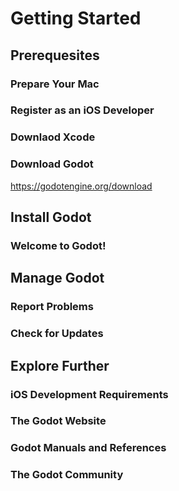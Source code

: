 # Getting Started

## Prerequesites

### Prepare Your Mac

### Register as an iOS Developer

### Downlaod Xcode

### Download Godot

https://godotengine.org/download

## Install Godot

### Welcome to Godot!

## Manage Godot

### Report Problems

### Check for Updates

## Explore Further

### iOS Development Requirements

### The Godot Website

### Godot Manuals and References

### The Godot Community




